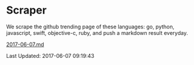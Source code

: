 # Scraper

We scrape the github trending page of these languages: go, python, javascript, swift, objective-c, ruby, and push a markdown result everyday.

[2017-06-07.md](https://github.com/henson/Scraper/blob/master/2017-06-07.md)

Last Updated: 2017-06-07 09:19:43
